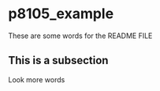 # p8105_example

These are some words for the README FILE

## This is a subsection

Look more words 